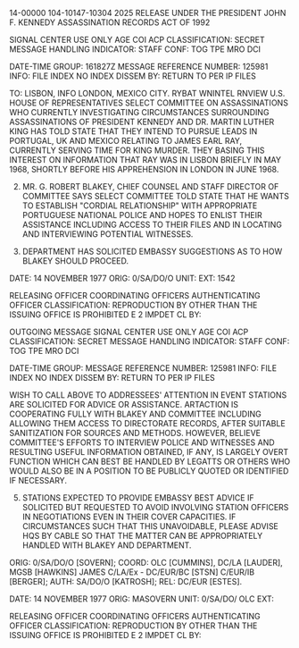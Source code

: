 14-00000
104-10147-10304
2025 RELEASE UNDER THE PRESIDENT JOHN F. KENNEDY ASSASSINATION RECORDS ACT OF 1992

SIGNAL CENTER USE ONLY
AGE COI ACP
CLASSIFICATION: SECRET
MESSAGE HANDLING INDICATOR: STAFF CONF:
TOG TPE MRO DCI

DATE-TIME GROUP: 161827Z
MESSAGE REFERENCE NUMBER: 125981
INFO: FILE INDEX NO INDEX
DISSEM BY: RETURN TO PER IP FILES

TO: LISBON, INFO LONDON, MEXICO CITY.
RYBAT WNINTEL RNVIEW
U.S. HOUSE OF REPRESENTATIVES SELECT COMMITTEE ON ASSASSINATIONS WHO CURRENTLY INVESTIGATING CIRCUMSTANCES SURROUNDING ASSASSINATIONS OF PRESIDENT KENNEDY AND DR. MARTIN LUTHER KING HAS TOLD STATE THAT THEY INTEND TO PURSUE LEADS IN PORTUGAL, UK AND MEXICO RELATING TO JAMES EARL RAY, CURRENTLY SERVING TIME FOR KING MURDER. THEY BASING THIS INTEREST ON INFORMATION THAT RAY WAS IN LISBON BRIEFLY IN MAY 1968, SHORTLY BEFORE HIS APPREHENSION IN LONDON IN JUNE 1968.

2. MR. G. ROBERT BLAKEY, CHIEF COUNSEL AND STAFF DIRECTOR OF COMMITTEE SAYS SELECT COMMITTEE TOLD STATE THAT HE WANTS TO ESTABLISH "CORDIAL RELATIONSHIP" WITH APPROPRIATE PORTUGUESE NATIONAL POLICE AND HOPES TO ENLIST THEIR ASSISTANCE INCLUDING ACCESS TO THEIR FILES AND IN LOCATING AND INTERVIEWING POTENTIAL WITNESSES.

3. DEPARTMENT HAS SOLICITED EMBASSY SUGGESTIONS AS TO HOW BLAKEY SHOULD PROCEED.

DATE: 14 NOVEMBER 1977
ORIG: 0/SA/DO/O
UNIT:
EXT: 1542

RELEASING OFFICER COORDINATING OFFICERS AUTHENTICATING OFFICER
CLASSIFICATION: REPRODUCTION BY OTHER THAN THE ISSUING OFFICE IS PROHIBITED E 2 IMPDET
CL BY:

OUTGOING MESSAGE
SIGNAL CENTER USE ONLY
AGE COI ACP
CLASSIFICATION: SECRET
MESSAGE HANDLING INDICATOR: STAFF CONF:
TOG TPE MRO DCI

DATE-TIME GROUP:
MESSAGE REFERENCE NUMBER: 125981
INFO: FILE INDEX NO INDEX
DISSEM BY: RETURN TO PER IP FILES

WISH TO CALL ABOVE TO ADDRESSEES' ATTENTION IN EVENT STATIONS ARE SOLICITED FOR ADVICE OR ASSISTANCE. ARTACTION IS COOPERATING FULLY WITH BLAKEY AND COMMITTEE INCLUDING ALLOWING THEM ACCESS TO DIRECTORATE RECORDS, AFTER SUITABLE SANITIZATION FOR SOURCES AND METHODS. HOWEVER, BELIEVE COMMITTEE'S EFFORTS TO INTERVIEW POLICE AND WITNESSES AND RESULTING USEFUL INFORMATION OBTAINED, IF ANY, IS LARGELY OVERT FUNCTION WHICH CAN BEST BE HANDLED BY LEGATTS OR OTHERS WHO WOULD ALSO BE IN A POSITION TO BE PUBLICLY QUOTED OR IDENTIFIED IF NECESSARY.

5. STATIONS EXPECTED TO PROVIDE EMBASSY BEST ADVICE IF SOLICITED BUT REQUESTED TO AVOID INVOLVING STATION OFFICERS IN NEGOTIATIONS EVEN IN THEIR COVER CAPACITIES. IF CIRCUMSTANCES SUCH THAT THIS UNAVOIDABLE, PLEASE ADVISE HQS BY CABLE SO THAT THE MATTER CAN BE APPROPRIATELY HANDLED WITH BLAKEY AND DEPARTMENT.

ORIG: 0/SA/DO/O [SOVERN]; COORD: OLC [CUMMINS], DC/LA [LAUDER],
MGSB [HAWKINS] JAMES
C/LA/Ex - DC/EUR/BC [STSN] C/EUR/IB [BERGER]; AUTH:
SA/DO/O [KATROSH]; REL: DC/EUR [ESTES].

DATE: 14 NOVEMBER 1977
ORIG: MASOVERN
UNIT: 0/SA/DO/ OLC
EXT:

RELEASING OFFICER COORDINATING OFFICERS AUTHENTICATING OFFICER
CLASSIFICATION: REPRODUCTION BY OTHER THAN THE ISSUING OFFICE IS PROHIBITED E 2 IMPDET
CL BY:
